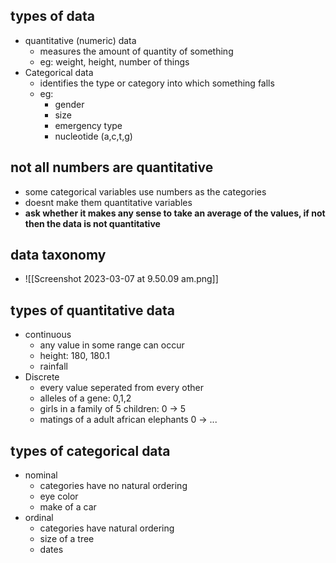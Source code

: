 ## types of data 
- quantitative (numeric) data
	- measures the amount of quantity of something 
	- eg: weight, height, number of things
- Categorical data 
	- identifies the type or category into which something falls 
	- eg:
		- gender 
		- size 
		- emergency type 
		- nucleotide (a,c,t,g)

## not all numbers are quantitative 
- some categorical variables use numbers as the categories 
- doesnt make them quantitative variables
- **ask whether it makes any sense to take an average of the values, if not then the data is not quantitative**

## data taxonomy 
- ![[Screenshot 2023-03-07 at 9.50.09 am.png]]

## types of quantitative data 
- continuous 
	- any value in some range can occur 
	- height: 180, 180.1
	- rainfall
- Discrete 
	- every value seperated from every other 
	- alleles of a gene: 0,1,2
	- girls in a family of 5 children: 0 -> 5
	- matings of a adult african elephants 0 -> ...

## types of categorical data 
- nominal 
	- categories have no natural ordering 
	- eye color 
	- make of a car 
- ordinal
	- categories have natural ordering 
	- size of a tree
	- dates 